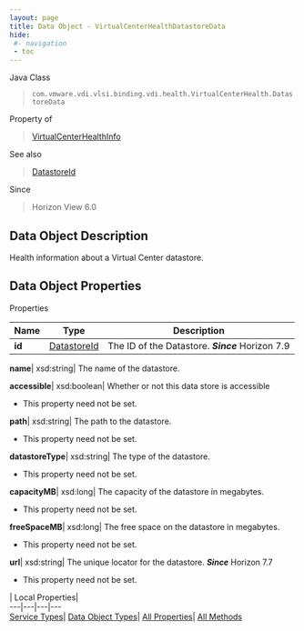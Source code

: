 ```yaml
---
layout: page
title: Data Object - VirtualCenterHealthDatastoreData
hide:
 #- navigation
 - toc
---
```






Java Class  
> `com.vmware.vdi.vlsi.binding.vdi.health.VirtualCenterHealth.DatastoreData`

Property of  
> [VirtualCenterHealthInfo](vdi.health.VirtualCenterHealth.VirtualCenterHealthInfo.md#field_detail)

See also  
> [DatastoreId](vdi.entity.DatastoreId.md)

Since  
> Horizon View 6.0


## Data Object Description 

Health information about a Virtual Center datastore. 

## Data Object Properties

Properties

Name |  Type |  Description   
---|---|---  
**id**| [DatastoreId](vdi.entity.DatastoreId.md)|  The ID of the Datastore.  **_Since_** Horizon 7.9  
  
**name**|  xsd:string|  The name of the datastore.   
  
**accessible**|  xsd:boolean|  Whether or not this data store is accessible   


 * This property need not be set.

  
**path**|  xsd:string|  The path to the datastore.   


 * This property need not be set.

  
**datastoreType**|  xsd:string|  The type of the datastore.   


 * This property need not be set.

  
**capacityMB**|  xsd:long|  The capacity of the datastore in megabytes.   


 * This property need not be set.

  
**freeSpaceMB**|  xsd:long|  The free space on the datastore in megabytes.   


 * This property need not be set.

  
**url**|  xsd:string|  The unique locator for the datastore.  **_Since_** Horizon 7.7  


 * This property need not be set.

  
  
  
 | Local Properties|   
---|---|---|---  
[Service Types](index-mo_types.md)| [Data Object Types](index-do_types.md)| [All Properties](index-properties.md)| [All Methods](index-methods.md)  
  
  
